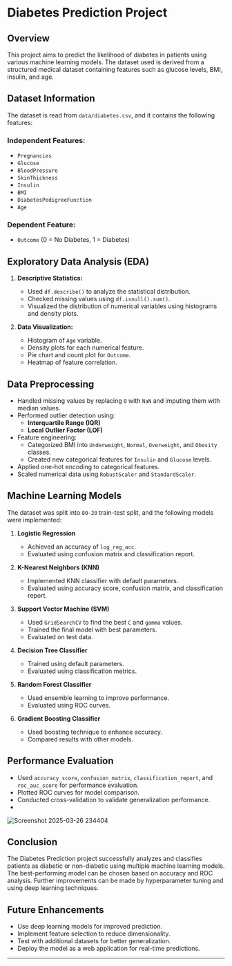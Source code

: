 # Diabetes Prediction Project

## Overview
This project aims to predict the likelihood of diabetes in patients using various machine learning models. The dataset used is derived from a structured medical dataset containing features such as glucose levels, BMI, insulin, and age.

## Dataset Information
The dataset is read from `data/diabetes.csv`, and it contains the following features:

### Independent Features:
- `Pregnancies`
- `Glucose`
- `BloodPressure`
- `SkinThickness`
- `Insulin`
- `BMI`
- `DiabetesPedigreeFunction`
- `Age`

### Dependent Feature:
- `Outcome` (0 = No Diabetes, 1 = Diabetes)

## Exploratory Data Analysis (EDA)

1. **Descriptive Statistics:**
   - Used `df.describe()` to analyze the statistical distribution.
   - Checked missing values using `df.isnull().sum()`.
   - Visualized the distribution of numerical variables using histograms and density plots.

2. **Data Visualization:**
   - Histogram of `Age` variable.
   - Density plots for each numerical feature.
   - Pie chart and count plot for `Outcome`.
   - Heatmap of feature correlation.

## Data Preprocessing

- Handled missing values by replacing `0` with `NaN` and imputing them with median values.
- Performed outlier detection using:
  - **Interquartile Range (IQR)**
  - **Local Outlier Factor (LOF)**
- Feature engineering:
  - Categorized BMI into `Underweight`, `Normal`, `Overweight`, and `Obesity` classes.
  - Created new categorical features for `Insulin` and `Glucose` levels.
- Applied one-hot encoding to categorical features.
- Scaled numerical data using `RobustScaler` and `StandardScaler`.

## Machine Learning Models

The dataset was split into `80-20` train-test split, and the following models were implemented:

1. **Logistic Regression**
   - Achieved an accuracy of `log_reg_acc`.
   - Evaluated using confusion matrix and classification report.

2. **K-Nearest Neighbors (KNN)**
   - Implemented KNN classifier with default parameters.
   - Evaluated using accuracy score, confusion matrix, and classification report.

3. **Support Vector Machine (SVM)**
   - Used `GridSearchCV` to find the best `C` and `gamma` values.
   - Trained the final model with best parameters.
   - Evaluated on test data.

4. **Decision Tree Classifier**
   - Trained using default parameters.
   - Evaluated using classification metrics.

5. **Random Forest Classifier**
   - Used ensemble learning to improve performance.
   - Evaluated using ROC curves.

6. **Gradient Boosting Classifier**
   - Used boosting technique to enhance accuracy.
   - Compared results with other models.

## Performance Evaluation

- Used `accuracy_score`, `confusion_matrix`, `classification_report`, and `roc_auc_score` for performance evaluation.
- Plotted ROC curves for model comparison.
- Conducted cross-validation to validate generalization performance.
- 
![Screenshot 2025-03-26 234404](https://github.com/user-attachments/assets/bf00a943-2605-42d0-982e-03f035f9b178)

## Conclusion
The Diabetes Prediction project successfully analyzes and classifies patients as diabetic or non-diabetic using multiple machine learning models. The best-performing model can be chosen based on accuracy and ROC analysis. Further improvements can be made by hyperparameter tuning and using deep learning techniques.

## Future Enhancements
- Use deep learning models for improved prediction.
- Implement feature selection to reduce dimensionality.
- Test with additional datasets for better generalization.
- Deploy the model as a web application for real-time predictions.

---



